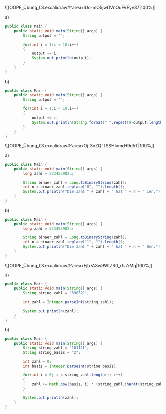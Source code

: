 ![[OOPE_Übung_03.excalidraw#^area=IUc-mO5jwDVnOuFVEyv37|100%]]

a)

```java
public class Main {
	public static void main(String[] args) {
		String output = "";

		for(int i = 1;i < 10;i++)
		{
			output += i;
			System.out.println(output);
		}
	}
}
```

b)

```java
public class Main {
	public static void main(String[] args) {
		String output = "";

		for(int i = 1;i < 10;i++)
		{
			output += i;
			System.out.println(String.format(" ".repeat(9-output.length()) + output));
		}
	}
}
```

<div style='page-break-after: always;'></div>

![[OOPE_Übung_03.excalidraw#^area=Oj-3nZQfTSSHIvmcH9d5T|100%]]

a)

```java
public class Main {
	public static void main(String[] args) {
		long zahl = 523453982L;

		String binaer_zahl = Long.toBinaryString(zahl);
		int n = binaer_zahl.replace("0", "").length();
		System.out.println("Die Zahl " + zahl + " hat " + n + " 1en.");
	}
}
```

b)

```java
public class Main {
	public static void main(String[] args) {
		long zahl = 523453982L;

		String binaer_zahl = Long.toBinaryString(zahl);
		int n = binaer_zahl.replace("1", "").length();
		System.out.println("Die Zahl " + zahl + " hat " + n + " 0en.");
	}
}
```

<div style='page-break-after: always;'></div>

![[OOPE_Übung_03.excalidraw#^area=Ejb7A3w9WtZR0_rfu7rMg|100%]]

a)

```java
public class Main {
	public static void main(String[] args) {
		String string_zahl = "590522";

		int zahl = Integer.parseInt(string_zahl);

		System.out.println(zahl);
	}
}
```

b)

```java
public class Main {
	public static void main(String[] args) {
		String string_zahl = "101111";
		String string_basis = "2";

		int zahl = 0;
		int basis = Integer.parseInt(string_basis);

		for(int i = 0; i < string_zahl.length(); i++)
		{
			zahl += Math.pow(basis, i) * (string_zahl.charAt(string_zahl.length() - i - 1) - '0');
		}

		System.out.println(zahl);
	}
}
```
